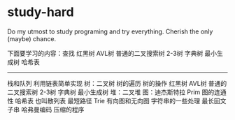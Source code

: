 # study-hard

Do my utmost to study programing and try everything.
Cherish the only (maybe) chance.

下面要学习的内容：查找
 红黑树 AVL树 普通的二叉搜索树 2-3树 字典树 最小生成树 哈希表 

-----------------------------------
栈和队列 利用链表简单实现
树：二叉树 树的遍历 树的操作 红黑树 AVL树 普通的二叉搜索树 2-3树 字典树 最小生成树
堆：二叉堆
图：迪杰斯特拉  Prim  图的连通性 
哈希表 也叫散列表
最短路径
Trie
有向图和无向图
字符串的一些处理 最长回文子串
哈弗曼编码 压缩的程序


